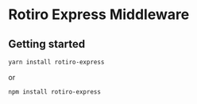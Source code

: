 # Rotiro Express Middleware

## Getting started
```bash
yarn install rotiro-express
```
or
```bash
npm install rotiro-express
```
